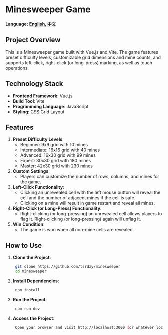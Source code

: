 # Minesweeper Game

 **Language: [English](README.md), [中文](README_zh.md)**

## Project Overview
This is a Minesweeper game built with Vue.js and Vite. The game features preset difficulty levels, customizable grid dimensions and mine counts, and supports left-click, right-click (or long-press) marking, as well as touch operations.

## Technology Stack
- **Frontend Framework**: Vue.js
- **Build Tool**: Vite
- **Programming Language**: JavaScript
- **Styling**: CSS Grid Layout
## Features
1. **Preset Difficulty Levels**:
   - Beginner: 9x9 grid with 10 mines
   - Intermediate: 16x16 grid with 40 mines
   - Advanced: 16x30 grid with 99 mines
   - Expert: 30x30 grid with 180 mines
   - Master: 42x30 grid with 230 mines
2. **Custom Settings**:
   - Players can customize the number of rows, columns, and mines for the game.
3. **Left-Click Functionality**:
   - Clicking an unrevealed cell with the left mouse button will reveal the cell and the number of adjacent mines if the cell is safe.
   - Clicking on a mine will result in game restart and reveal all mines.
4. **Right-Click (or Long-Press) Functionality**:
   - Right-clicking (or long-pressing) an unrevealed cell allows players to flag it. Right-clicking (or long-pressing) again will unflag it.
5. **Win Condition**:
   - The game is won when all non-mine cells are revealed.
## How to Use
1. **Clone the Project**:
   ```bash
    git clone https://github.com/tsrdzy/minesweeper
    cd minesweeper
2. **Install Dependencies**:
   ```bash
    npm install
3. **Run the Project**:
   ```bash
    npm run dev
4. **Access the Project**:
   ```bash
    Open your browser and visit http://localhost:3000 (or whatever local server address Vite provides).